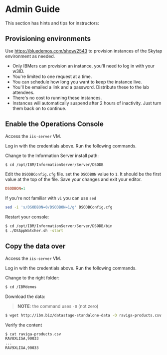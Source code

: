 # Admin Guide

This section has hints and tips for instructors:

## Provisioning environments

Use <https://bluedemos.com/show/2543> to provision instances of the Skytap environment as needed.

* Only IBMers can provision an instance, you'll need to log in with your w3ID.
* You're limited to one request at a time.
* You can schedule how long you want to keep the instance live.
* You'll be emailed a link and a password. Distribute these to the lab attendees.
* There's no cost to running these instances.
* Instances will automatically suspend after 2 hours of inactivity. Just turn them back on to continue.

## Enable the Operations Console

Access the `iis-server` VM.

Log in with the credentials above. Run the following commands.

Change to the Information Server install path:

```bash
$ cd /opt/IBM/InformationServer/Server/DSODB
```

Edit the `DSODBConfig.cfg` file. set the `DSODBON` value to `1`. It should be the first value at the top of the file. Save your changes and exit your editor.

```ini
DSODBON=1
```

If you're not familiar with `vi` you can use `sed`

```bash
sed -i 's/DSODBON=0/DSODBON=1/g' DSODBConfig.cfg
```

Restart your console:

```bash
$ cd /opt/IBM/InformationServer/Server/DSODB/bin
$ ./DSAppWatcher.sh -start
```

## Copy the data over

Access the `iis-server` VM.

Log in with the credentials above. Run the following commands.

Change to the right folder:

```bash
$ cd /IBMdemos
```

Download the data:

> **NOTE**: the command uses `-O` (not zero)

```bash
$ wget http://ibm.biz/datastage-standalone-data -O raviga-products.csv
```

Verify the content

```bash
$ cat raviga-products.csv
RAV8XLIGA,90033
...
RAV9XLIGA,90033
```
